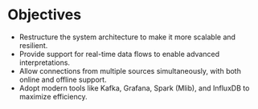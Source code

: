 # Objectives

- Restructure the system architecture to make it more scalable and resilient.
- Provide support for real-time data flows to enable advanced interpretations.
- Allow connections from multiple sources simultaneously, with both online and offline support.
- Adopt modern tools like Kafka, Grafana, Spark (Mlib), and InfluxDB to maximize efficiency.